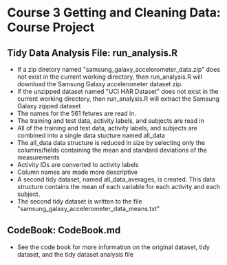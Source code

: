 # Course 3 Getting and Cleaning Data: Course Project
## Tidy Data Analysis File: run_analysis.R
* If a zip diretory named "samsung_galaxy_accelerometer_data.zip" does not exist in the current working directory, then run_analysis.R will download the Samsung Galaxy accelerometer dataset zip.
* If the unzipped dataset named "UCI HAR Dataset" does not exist in the current working directory, then run_analysis.R will extract the Samsung Galaxy zipped dataset
* The names for the 561 fetures are read in.
* The training and test data, activity labels, and subjects are read in
* All of the training and test data, activity labels, and subjects are combined into a single data stucture named all_data
* The all_data data structure is reduced in size by selecting only the columns/fields containing the mean and standard deviations of the measurements
* Activity IDs are converted to activity labels
* Column names are made more descriptive
* A second tidy dataset, named all_data_averages, is created. This data structure contains the mean of each variable for each activity and each subject.
* The second tidy dataset is written to the file "samsung_galaxy_accelerometer_data_means.txt"

## CodeBook: CodeBook.md
* See the code book for more information on the original dataset, tidy dataset, and the tidy dataset analysis file
